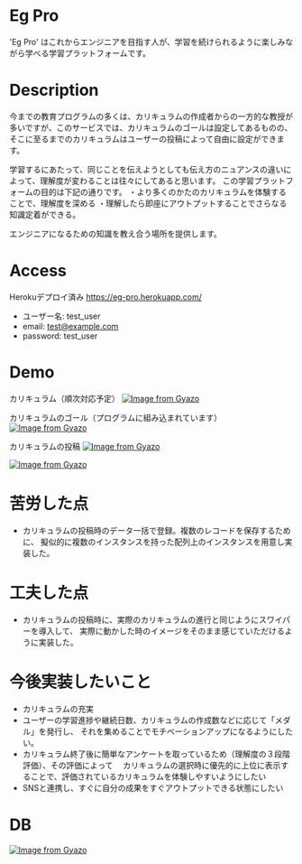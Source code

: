 Eg Pro
====
  'Eg Pro' はこれからエンジニアを目指す人が、学習を続けられるように楽しみながら学べる学習プラットフォームです。

# Description
  今までの教育プログラムの多くは、カリキュラムの作成者からの一方的な教授が多いですが、このサービスでは、カリキュラムのゴールは設定してあるものの、
  そこに至るまでのカリキュラムはユーザーの投稿によって自由に設定ができます。
  
  学習するにあたって、同じことを伝えようとしても伝え方のニュアンスの違いによって、理解度が変わることは往々にしてあると思います。
  この学習プラットフォームの目的は下記の通りです。
    ・より多くのかたのカリキュラムを体験することで、理解度を深める
    ・理解したら即座にアウトプットすることでさらなる知識定着ができる。
    
  エンジニアになるための知識を教え合う場所を提供します。


# Access

Herokuデプロイ済み
https://eg-pro.herokuapp.com/

- ユーザー名:   test_user
- email:      test@example.com
- password:   test_user


  
# Demo

カリキュラム（順次対応予定）
[![Image from Gyazo](https://i.gyazo.com/4bbf90688ba45b413a782a1f555f55e5.png)](https://gyazo.com/4bbf90688ba45b413a782a1f555f55e5)

カリキュラムのゴール（プログラムに組み込まれています）
[![Image from Gyazo](https://i.gyazo.com/60ed4e6e8a046cb520429b977a05e6d4.gif)](https://gyazo.com/60ed4e6e8a046cb520429b977a05e6d4)

カリキュラムの投稿
[![Image from Gyazo](https://i.gyazo.com/1987b4606d2a65f14ed64f91cd8a245e.png)](https://gyazo.com/1987b4606d2a65f14ed64f91cd8a245e)

[![Image from Gyazo](https://i.gyazo.com/3cd5adea77195cfd5912261590dc4975.png)](https://gyazo.com/3cd5adea77195cfd5912261590dc4975)



# 苦労した点
- カリキュラムの投稿時のデータ一括で登録。複数のレコードを保存するために、 擬似的に複数のインスタンスを持った配列上のインスタンスを用意し実装した。
 
 
# 工夫した点
- カリキュラムの投稿時に、実際のカリキュラムの進行と同じようにスワイパーを導入して、 実際に動かした時のイメージをそのまま感じていただけるように実装した。
 
 
# 今後実装したいこと
- カリキュラムの充実
- ユーザーの学習進捗や継続日数、カリキュラムの作成数などに応じて「メダル」を発行し、 それを集めることでモチベーションアップになるようにしたい。
- カリキュラム終了後に簡単なアンケートを取っているため（理解度の３段階評価）、その評価によって 　カリキュラムの選択時に優先的に上位に表示することで、評価されているカリキュラムを体験しやすいようにしたい
- SNSと連携し、すぐに自分の成果をすぐアウトプットできる状態にしたい


# DB

[![Image from Gyazo](https://i.gyazo.com/b2db5cdf8e8599fb2cc93e7ee8d0b3b5.png)](https://gyazo.com/b2db5cdf8e8599fb2cc93e7ee8d0b3b5)


